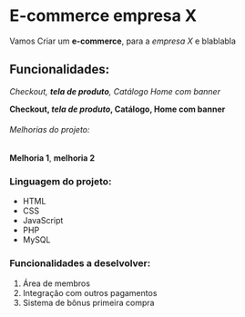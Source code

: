 # E-commerce empresa  X

Vamos Criar um **e-commerce**, para a *empresa X* e blablabla 

## Funcionalidades:

_Checkout, **tela de produto**, Catálogo Home com banner_ 

**Checkout, _tela de produto_, Catálogo, Home com banner**

###### Melhorias do projeto:

__Melhoria 1__, __melhoria 2__ 

### Linguagem do projeto:

* HTML 
* CSS
* JavaScript 
* PHP 
* MySQL

### Funcionalidades a deselvolver:

1. Área de membros 
2. Integração com outros pagamentos
3. Sistema de bônus primeira compra
